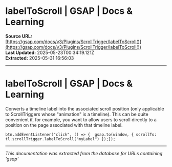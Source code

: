 # labelToScroll | GSAP | Docs & Learning

**Source URL:** [https://gsap.com/docs/v3/Plugins/ScrollTrigger/labelToScroll()](https://gsap.com/docs/v3/Plugins/ScrollTrigger/labelToScroll())  
**Last Updated:** 2025-05-23T00:34:19.121Z  
**Extracted:** 2025-05-31 16:56:03

---

# labelToScroll | GSAP | Docs & Learning

Converts a timeline label into the associated scroll position (only applicable to ScrollTriggers whose "animation" is a timeline). This can be quite convenient if, for example, you want to allow users to scroll directly to a position on the page associated with that timeline label.

```
btn.addEventListener("click", () => {  gsap.to(window, { scrollTo: tl.scrollTrigger.labelToScroll("myLabel") });});
```

---

*This documentation was extracted from the database for URLs containing 'gsap'*
